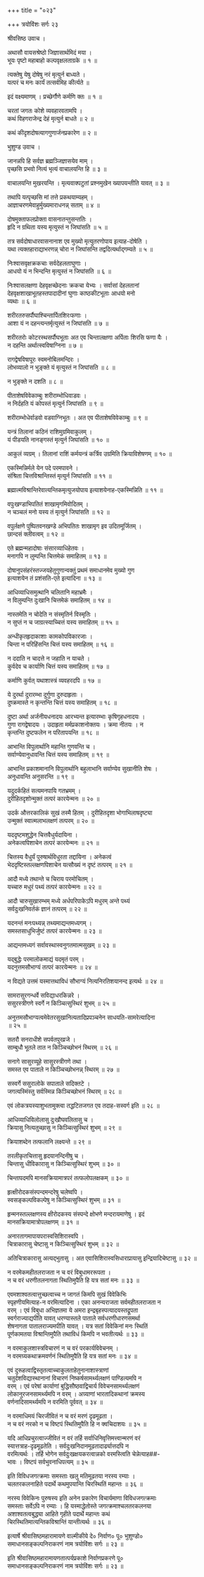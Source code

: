 +++
title = "०२३"

+++
त्रयोविंशः सर्गः २३  
  
श्रीवसिष्ठ उवाच ।  
  
अथासौ वायसश्रेष्ठो जिज्ञासार्थमिदं मया ।  
भूयः पृष्टो महाबाहो कल्पवृक्षलताग्रके ॥ १ ॥  
  
त्यक्तेषु येषु दोषेषु नरं मृत्युर्न बाध्यते ।  
यत्परं च मनः कार्यं तत्सर्वमिह कीर्त्यते ॥   
  
इदं वक्ष्यमाणम् । प्रच्छेर्गौणे कर्मणि क्तः ॥ १ ॥  
  
चरतां जगतः कोशे व्यवहारवतामपि ।  
कथं विहगराजेन्द्र देहं मृत्युर्न बाधते ॥ २ ॥  
  
कथं कीदृशदोषत्यागगुणार्जनप्रकारेण ॥ २ ॥  
  
भुशुण्ड उवाच ।  
  
जानन्नपि हि सर्वज्ञ ब्रह्मञ्जिज्ञासयेव माम् ।  
पृच्छसि प्रभवो नित्यं भृत्यं वाचालयन्ति हि ॥ ३ ॥  
  
वाचालयन्ति मुखरयन्ति । मृत्यवाक्पटुतां प्रश्नमुखेन ख्यापयन्तीति यावत् ॥ ३ ॥  
  
तथापि यत्पृच्छसि मां तत्ते प्रकथयाम्यहम् ।  
आज्ञाचरणमेवाहुर्मुख्यमाराधनन्न् सताम् ॥ ४ ॥  
  
दोषमुक्ताफलप्रोक्ता वासनातन्तुसन्ततिः ।  
हृदि न ग्रथिता यस्य मृत्युस्तं न जिघांसति ॥ ५ ॥  
  
तत्र सर्वदोषाधारवासनानाश एव मुख्यो मृत्युतरणोपाय इत्याह-दोषेति ।   
यथा त्यक्तहाराद्याभरणन्न् चोरा न जिघांसन्ति तद्वदित्यर्थाद्गम्यते ॥ ५ ॥  
  
निःश्वासवृक्षक्रकचाः सर्वदेहलताघुणाः ।  
आधयो यं न भिन्दन्ति मृत्युस्तं न जिघांसति ॥ ६ ॥  
  
निःश्वासलक्षणा देहवृक्षच्छेदनाः क्रकचा येभ्यः । सर्वासां देहलतानां   
देहवृक्षशाखाभूतहस्तपादादीनां घुणाः काष्ठकीटभूताः आधयो मनो   
व्यथाः ॥ ६ ॥  
  
शरीरतरुसर्पौघाश्चिन्तार्पितशिरःफणाः ।  
आशा यं न दहन्त्यन्तर्मृत्युस्तं न जिघांसति ॥ ७ ॥  
  
शरीरतरोः कोटरस्थसर्पौघभूताः अत एव चिन्तालक्षणा अर्पिताः शिरसि फणा यैः ।   
न दहन्ति अर्थात्स्वविषाग्निना ॥ ७ ॥  
  
रागद्वेषविषापूरः स्वमनोबिलमन्दिरः ।  
लोभव्यालो न भुङ्क्ते यं मृत्युस्तं न जिघांसति ॥ ८ ॥  
  
न भुङ्क्ते न दशति ॥ ८ ॥  
  
पीताशेषविवेकाम्बुः शरीराम्भोधिवाडवः ।  
न निर्दहति यं कोपस्तं मृत्युर्न जिघांसति ॥ ९ ॥  
  
शरीराम्भोधेर्वाडवो वडवाग्निभूतः । अत एव पीताशेषविवेकाम्बुः ॥ ९ ॥  
  
यन्त्रं तिलानां कठिनं राशिमुग्रमिवाकुलम् ।  
यं पीडयति नानङ्गस्तं मृत्युर्न जिघांसति ॥ १० ॥  
  
आकुलं व्यग्रम् । तिलानां राशिं कर्मयन्त्रं कर्त्रिव उग्रमिति क्रियाविशेषणम् ॥ १० ॥  
  
एकस्मिन्निर्मले येन पदे परमपावने ।  
संश्रिता चित्तविश्रान्तिस्तं मृत्युर्न जिघांसति ॥ ११ ॥  
  
ब्रह्मात्मविश्रान्तिरेवात्यन्तिकमृत्युजयोपाय इत्याशयेनाह-एकस्मिन्निति ॥ ११ ॥  
  
वपुःखण्डाभिपतितं शाखामृगमिवोदितम् ।  
न चञ्चलं मनो यस्य तं मृत्युर्न जिघांसति ॥ १२ ॥  
  
वपुर्लक्षणे पुष्पितवनखण्डे अभिपतितः शाखामृग इव उदितमूर्जितम् ।   
छान्दसं क्लीवत्वम् ॥ १२ ॥  
  
एते ब्रह्मन्महादोषाः संसारव्याधिहेतवः ।  
मनागपि न लुम्पन्ति चित्तमेकं समाहितम् ॥ १३ ॥  
  
दोषानुपसंहरंस्तज्जयहेतुगुणान्वक्तुं प्रथमं समाधानमेव मुख्यो गुण   
इत्याशयेन तं प्रशंसति-एते इत्यादिना ॥ १३ ॥  
  
आधिव्याधिसमुत्थानि चलितानि महाभ्रमैः ।  
न विलुम्पन्ति दुःखानि चित्तमेकं समाहितम् ॥ १४ ॥  
  
नास्तमेति न चोदेति न संस्मृतिर्न विस्मृतिः ।  
न सुप्तं न च जाग्रत्स्याच्चित्तं यस्य समाहितम् ॥ १५ ॥  
  
अन्धीकृतहृदाकाशाः कामकोपविकारजाः ।  
चिन्ता न परिहिंसन्ति चित्तं यस्य समाहितम् ॥ १६ ॥  
  
न ददाति न चादत्ते न जहाति न याचते ।  
कुर्वदेव च कार्याणि चित्तं यस्य समाहितम् ॥ १७ ॥  
  
कर्माणि कुर्वत् यथाशास्त्रं व्यवहरदपि ॥ १७ ॥  
  
ये दुरर्था दुरारम्भा दुर्गुणा दुरुदाहृताः ।  
दुष्क्रमास्ते न कृन्तन्ति चित्तं यस्य समाहितम् ॥ १८ ॥  
  
दुष्टा अर्था अर्जनीयधनादयः आरभ्यन्त इत्यारम्भाः कृषिगृहधनादयः ।   
गुणा रागद्वेषादयः । उदाहृता मर्मप्रकाशनोक्तयः । क्रमा नीतयः । न   
कृन्तन्ति दुष्टफलेन न परितापयन्ति ॥ १८ ॥  
  
आभान्ति विपुलार्थानि महान्ति गुणवन्ति च ।  
सर्वाण्येवानुधावन्ति चित्तं यस्य समाहितम् ॥ १९ ॥  
  
आभान्ति प्रकाशमानानि विपुलार्थानि बहुलाभानि सर्वाण्येव सुखानीति शेषः ।   
अनुधावन्ति अनुसरन्ति ॥ १९ ॥  
  
यदुदर्कहितं सत्यमनपायि गतभ्रमम् ।  
दुरीहितदृशोन्मुक्तं तत्परं कारयेन्मनः ॥ २० ॥  
  
उदर्क औत्तरकालिकं सुखं तस्मै हितम् । दुरीहितदृशा भोगाभिलाषदृष्ट्या   
उन्मुक्तं स्वात्मलाभलक्षणं तत्परम् ॥ २० ॥  
  
यददृष्टमशुद्धेन चित्तवैधुर्यदायिना ।  
अनेकत्वपिशाचेन तत्परं कारयेन्मनः ॥ २१ ॥  
  
चित्तस्य वैधुर्यं पुरुषार्थविधुरता तद्दायिना । अनेकत्वं   
भेददृष्टिस्तल्लक्षणपिशाचेन यत्सौख्यं न दृष्टं तत्परम् ॥ २१ ॥  
  
आदौ मध्ये तथान्ते च चिराय परमोचितम् ।  
यच्चारु मधुरं पथ्यं तत्परं कारयेन्मनः ॥ २२ ॥  
  
आदौ चारुसुखारम्भम् मध्ये अर्धपरिपाकेऽपि मधुरम् अन्ते पथ्यं   
सर्वदुःखनिवर्तकं ज्ञानं तत्परम् ॥ २२ ॥  
  
यदनन्तं मनःपथ्यन्न् तथ्यमाद्यन्तमध्यगम् ।  
समस्तसाधुभिर्जुष्टं तत्परं कारयेन्मनः ॥ २३ ॥  
  
आद्यन्तमध्यगं सर्वावस्थास्वनुगतमात्मसुखम् ॥ २३ ॥  
  
यद्बुद्धेः परमालोकमाद्यं यदमृतं परम् ।  
यदनुत्तमसौभाग्यं तत्परं कारयेन्मनः ॥ २४ ॥  
  
न विद्यते उत्तमं यस्मात्तथाविधं सौभाग्यं नित्यनिरतिशयानन्द इत्यर्थः ॥ २४ ॥  
  
सामरासुरगन्धर्वे सविद्याधरकिन्नरे ।  
ससुरस्त्रीगणे स्वर्गे न किञ्चित्सुस्थिरं शुभम् ॥ २५ ॥  
  
अनुत्तमसौभाग्यत्वमेवेतरसुखानित्यतादिप्रपञ्चनेन साधयति-सामरेत्यादिना   
॥ २५ ॥  
  
सतरौ सनराधीशे सपर्वतपुरव्रजे ।  
साम्बुधौ भूतले तात न किञ्चिच्छोभनं स्थिरम् ॥ २६ ॥  
  
सनागे सासुरव्यूहे सासुरस्त्रीगणे तथा ।  
समस्त एव पाताले न किञ्चिच्छोभनन्न् स्थिरम् ॥ २७ ॥  
  
सस्वर्गे ससुरालोके सपाताले सदिक्तटे ।  
जगत्यस्मिंस्तु सर्वस्मिन्न किञ्चिच्छोभनं स्थिरम् ॥ २८ ॥  
  
एवं लोकत्रयस्याशुभतामुक्त्वा तद्धटितजगत एव तदाह-सस्वर्ग इति ॥ २८ ॥  
  
आधिव्याधिविलोलासु दुःखौघवलितासु च ।  
क्रियासु नित्यतुच्छासु न किञ्चित्सुस्थिरं शुभम् ॥ २९ ॥  
  
क्रियाशब्देन तत्फलानि लक्ष्यन्ते ॥ २९ ॥  
  
तरलीकृतचित्तासु हृदयानन्दिनीषु च ।  
चिन्तासु धीविकारासु न किञ्चित्सुस्थिरं शुभम् ॥ ३० ॥  
  
चिन्तापदमपि मानसक्रियामात्रपरं तत्फलोपलक्षकम् ॥ ३० ॥  
  
हृत्क्षीरोदकसंस्पन्दमन्दरेषु चलेष्वपि ।  
स्वसङ्कल्पविकल्पेषु न किञ्चित्सुस्थिरं शुभम् ॥ ३१ ॥  
  
हृन्मनस्तल्लक्षणस्य क्षीरोदकस्य संस्पन्दे क्षोभणे मन्दरायमाणेषु । इदं   
मानसक्रियामात्रोपलक्षणम् ॥ ३१ ॥   
  
अनारतागमापायपरास्वसिशिरास्वपि ।  
चित्राकारासु चेष्टासु न किञ्चित्सुस्थिरं शुभम् ॥ ३२ ॥  
  
अतिचित्राकारासु अत्यद्भुतासु । अत एवासिशिरास्वसिधाराप्रायासु इन्द्रियादिचेष्टासु ॥ ३२ ॥  
  
न वरमेकमहीतलराजता न च वरं विबुधामररूपता ।  
न च वरं धरणीतलनागता स्थितिमुपैति हि यत्र सतां मनः ॥ ३३ ॥  
  
एवमशाश्वतत्वात्तुच्छत्वाच्च न जागतं किमपि सुखं विवेकिभिः   
स्पृहणीयमित्याह-न वरमित्यादिना । एका अनन्यराजता सर्वमहीतलराजता न   
वरम् । एवं विबुधा अभिज्ञतमा ये अमरा इन्द्रबृहस्पत्यादयस्तद्रूपता   
स्वर्गराज्याद्यपीति यावत् धरण्यास्तले पाताले सर्वधरणीधारणसमर्था   
शेषनागता पातालराज्यमपीति यावत् । यत्र सतां विवेकिनां मनः स्थितिं   
पूर्णकामतया विश्रान्तिमुपैति तथाविधं किमपि न भवतीत्यर्थः ॥ ३३ ॥  
  
न वरमाकुलशास्त्रविचारणं न च वरं परकार्यविवेचनम् ।  
न वरमग्र्यकथाक्रमवर्णनं स्थितिमुपैति हि यत्र सतां मनः ॥ ३४ ॥  
  
एवं दुरूहत्वाद्विस्तृतत्वाच्चाकुलताहेतुनानाशास्त्राणां   
चतुर्दशविद्यास्थानानां विचारणं निष्कर्षसामर्थ्यलक्षणं पाण्डित्यमपि न   
वरम् । एवं परेषां कार्याणां बुद्धिसौष्ठवाद्विचार्य विवेचनसामर्थ्यलक्षणं   
लोकानुरजनसामर्थ्यमपि न वरम् । अग्र्याणां भारतादिकथानां क्रमस्य   
वर्णनादिसामर्थ्यमपि न वरमिति पूर्ववत् ॥ ३४ ॥  
  
न वरमाधिमयं चिरजीवितं न च वरं मरणं दृढमूढता ।  
न च वरं नरको न च विष्टपं स्थितिमुपैति हि न क्वचिदाशयः ॥ ३५ ॥  
  
यदि आधिप्रचुरत्वाज्जीवितं न वरं तर्हि सर्वाधिनिवृत्तिमत्त्वान्मरणं वरं   
स्यात्तत्राह-दृढमूढतेति । सर्वदुःखनिदानमूढतादार्ढ्यात्तदपि न   
वरमित्यर्थः । तर्हि भोगेन सर्वदुःखक्षयकरत्वान्नको वरमस्त्विति चेन्नेत्याह##-  
भावः । विष्टपं सर्वभुवनाधिपत्यम् ॥ ३५ ॥  
  
इति विविधजगत्क्रमाः समस्ताः खलु मतिमूढतया नरस्य रम्याः ।  
चलतरकलनाहिते पदार्थे कथमुपयान्ति चिरस्थितिं महान्तः ॥ ३६ ॥  
  
नरस्य विवेकिनः पुरुषस्य इति अनेन प्रकारेण विचार्यमाणा विविधजगत्क्रमाः   
समस्ताः सर्वेऽपि न रम्याः । हि यस्माद्धेतोस्ते जगत्क्रमाश्चलतरकलनया   
अशाश्वतत्वबुद्ध्या आहिते गृहीते पदार्थे महान्तः कथं   
चिरस्थितिमात्यन्तिकविश्रान्तिं यान्तीत्यर्थः ॥ ३६ ॥  
  
इत्यार्षे श्रीवासिष्ठमहारामायणे वाल्मीकीये दे० निर्वाण० पू० भुशुण्डो०   
समाधानसङ्कल्पनिराकरणं नाम त्रयोविंशः सर्गः ॥ २३ ॥  
  
इति श्रीवासिष्ठमहारामायणतात्पर्यप्रकाशे निर्वाणप्रकरणे पू०   
समाधानसङ्कल्पनिराकरणं नाम त्रयोविंशः सर्गः ॥ २३ ॥  